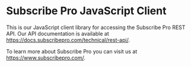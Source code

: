 # Subscribe Pro JavaScript Client

This is our JavaScript client library for accessing the Subscribe Pro REST API. Our API documentation is available at https://docs.subscribepro.com/technical/rest-api/.

To learn more about Subscribe Pro you can visit us at https://www.subscribepro.com/.

